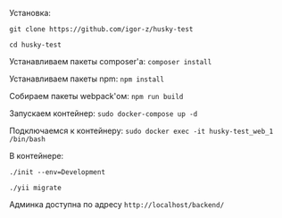 Установка:

`git clone https://github.com/igor-z/husky-test`

`cd husky-test`

Устанавливаем пакеты composer'а:
`composer install`

Устанавливаем пакеты npm:
`npm install`

Собираем пакеты webpack'ом:
`npm run build`

Запускаем контейнер:
`sudo docker-compose up -d`

Подключаемся к контейнеру:
`sudo docker exec -it husky-test_web_1 /bin/bash`

В контейнере:

`./init --env=Development`

`./yii migrate`

Админка доступна по адресу
`http://localhost/backend/`